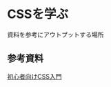 # CSSを学ぶ
資料を参考にアウトプットする場所

## 参考資料

[初心者向けCSS入門](https://saruwakakun.com/html-css/basic/css#section1)

